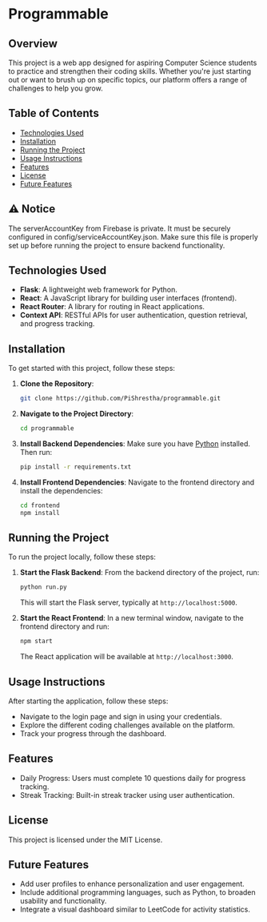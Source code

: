 # Programmable

## Overview

This project is a web app designed for aspiring Computer Science students to practice and strengthen their coding skills. Whether you're just starting out or want to brush up on specific topics, our platform offers a range of challenges to help you grow.

## Table of Contents
- [Technologies Used](#technologies-used)
- [Installation](#installation)
- [Running the Project](#running-the-project)
- [Usage Instructions](#usage-instructions)
- [Features](#features)
- [License](#license)
- [Future Features](#future-features)

## ⚠️ Notice

The serverAccountKey from Firebase is private. It must be securely configured in config/serviceAccountKey.json. Make sure this file is properly set up before running the project to ensure backend functionality.

## Technologies Used

- **Flask**: A lightweight web framework for Python.
- **React**: A JavaScript library for building user interfaces (frontend).
- **React Router**: A library for routing in React applications.
- **Context API**: RESTful APIs for user authentication, question retrieval, and progress tracking.

## Installation

To get started with this project, follow these steps:

1. **Clone the Repository**: 
   ```bash
   git clone https://github.com/PiShrestha/programmable.git
   ```

2. **Navigate to the Project Directory**:
   ```bash
   cd programmable
   ```

3. **Install Backend Dependencies**:
   Make sure you have [Python](https://www.python.org/downloads/) installed. Then run:
   ```bash
   pip install -r requirements.txt
   ```

4. **Install Frontend Dependencies**:
   Navigate to the frontend directory and install the dependencies:
   ```bash
   cd frontend
   npm install
   ```

## Running the Project

To run the project locally, follow these steps:

1. **Start the Flask Backend**:
   From the backend directory of the project, run:
   ```bash
   python run.py
   ```
   This will start the Flask server, typically at `http://localhost:5000`.

2. **Start the React Frontend**:
   In a new terminal window, navigate to the frontend directory and run:
   ```bash
   npm start
   ```
   The React application will be available at `http://localhost:3000`.

## Usage Instructions

After starting the application, follow these steps:
- Navigate to the login page and sign in using your credentials.
- Explore the different coding challenges available on the platform.
- Track your progress through the dashboard.

## Features

- Daily Progress: Users must complete 10 questions daily for progress tracking.
- Streak Tracking: Built-in streak tracker using user authentication.

## License

This project is licensed under the MIT License.

## Future Features

- Add user profiles to enhance personalization and user engagement.
- Include additional programming languages, such as Python, to broaden usability and functionality.
- Integrate a visual dashboard similar to LeetCode for activity statistics.


